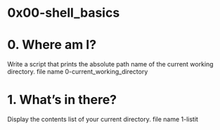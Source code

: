# 0x00-shell_basics

# 0. Where am I?
Write a script that prints the absolute path name of the current working directory.
file name 0-current_working_directory

# 1. What’s in there?
Display the contents list of your current directory.
file name 1-listit

